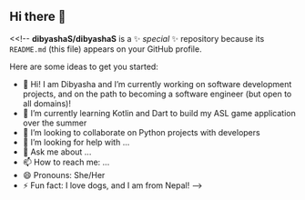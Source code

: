 ## Hi there 👋

<<!--
**dibyashaS/dibyashaS** is a ✨ _special_ ✨ repository because its `README.md` (this file) appears on your GitHub profile.

Here are some ideas to get you started:

- 🔭 Hi! I am Dibyasha and I’m currently working on software development projects, and on the path to becoming a software engineer (but open to all domains)!
- 🌱 I’m currently learning Kotlin and Dart to build my ASL game application over the summer
- 👯 I’m looking to collaborate on Python projects with developers
- 🤔 I’m looking for help with ...
- 💬 Ask me about ...
- 📫 How to reach me: ...
- 😄 Pronouns: She/Her
- ⚡ Fun fact: I love dogs, and I am from Nepal!
-->
